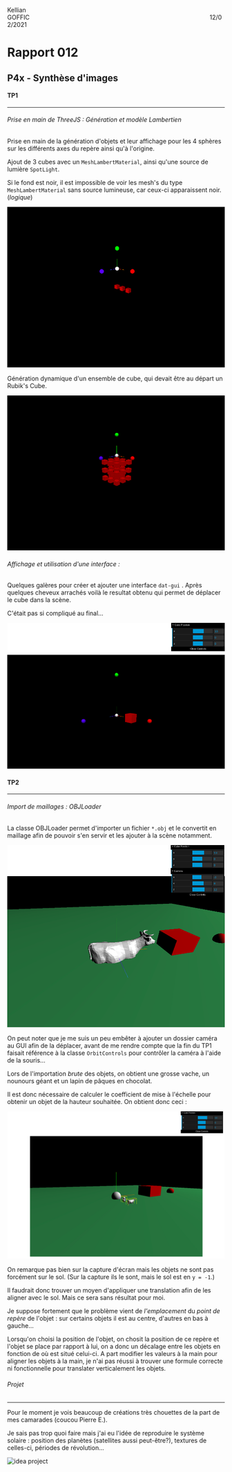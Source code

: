 Kellian GOFFIC                                                                                                          12/02/2021

# Rapport 012

## P4x - Synthèse d'images



#### TP1

---



###### Prise en main de ThreeJS : Génération et modèle Lambertien

Prise en main de la génération d'objets et leur affichage pour les 4 sphères sur les différents axes du repère ainsi qu'à l'origine.

Ajout de 3 cubes avec un `MeshLambertMaterial`, ainsi qu'une source de lumière `SpotLight`.

Si le fond est noir, il est impossible de voir les mesh's du type `MeshLambertMaterial` sans source lumineuse, car ceux-ci apparaissent noir. (*logique*)

<img title="Premiers objets." src="./TP1/rapport/0_rubiks_cube.png" alt="firstObjects" data-align="inline">



Génération dynamique d'un ensemble de cube, qui devait être au départ un Rubik's Cube.

![RubiksCube](./TP1/rapport/1_rubiks_cube.png "Tentative de Rubik's Cube.")



###### Affichage et utilisation d'une interface :

Quelques galères pour créer et ajouter une interface `dat-gui` . Après quelques cheveux arrachés voilà le resultat obtenu qui permet de déplacer le cube dans la scène.

C'était pas si compliqué au final...

![dat-gui](./TP1/rapport/2_cube_movement.png "Déplacement via GUI.")





#### TP2

---



###### Import de maillages : OBJLoader

La classe OBJLoader permet d'importer un fichier `*.obj` et le convertit en maillage afin de pouvoir s'en servir et les ajouter à la scène notamment.

![cowobj loaded](./TP2/rapport/0_objloader.png "Chargement d'une grosse vache.")

On peut noter que je me suis un peu embêter à ajouter un dossier caméra au GUI afin de la déplacer, avant de me rendre compte que la fin du TP1 faisait référence à la classe `OrbitControls` pour contrôler la caméra à l'aide de la souris...



Lors de l'importation *brute* des objets, on obtient une grosse vache, un nounours géant et un lapin de pâques en chocolat.

Il est donc nécessaire de calculer le coefficient de mise à l'échelle pour obtenir un objet de la hauteur souhaitée. On obtient donc ceci :

![objloader scalecoeff](./TP2/rapport/1_objloader_scaling.png "Mise à l'échelle des objets.")

On remarque pas bien sur la capture d'écran mais les objets ne sont pas forcément sur le sol. (Sur la capture ils le sont, mais le sol est en `y = -1`.)

Il faudrait donc trouver un moyen d'appliquer une translation afin de les aligner avec le sol. Mais ce sera sans résultat pour moi.

Je suppose fortement que le problème vient de *l'emplacement* du *point de repère* de l'objet : sur certains objets il est au centre, d'autres en bas à gauche...

Lorsqu'on choisi la position de l'objet, on chosit la position de ce repère et l'objet se place par rapport à lui, on a donc un décalage entre les objets en fonction de où est situé celui-ci. A part modifier les valeurs à la main pour aligner les objets à la main, je n'ai pas réussi à trouver une formule correcte ni fonctionnelle pour translater verticalement les objets.



###### Projet

---



Pour le moment je vois beaucoup de créations très chouettes de la part de mes camarades (coucou Pierre E.).

Je sais pas trop quoi faire mais j'ai eu l'idée de reproduire le système solaire : position des planètes (satellites aussi peut-être?), textures de celles-ci, périodes de révolution...

![idea project](./Projet/rapport/idée_proj.png "Idée de projet..")
